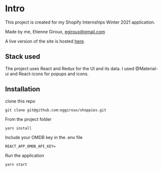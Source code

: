 # Intro

This project is created for my Shopify Internships Winter 2021 application.

Made by me, Etienne Giroux, egiroux@gmail.com

A live version of the site is hosted [here](https://shoppies.eggiroux.vercel.app/).

## Stack used

The project uses React and Redux for the UI and its data.
I used @Material-ui and React-icons for popups and icons.

## Installation

clone this repo

```
git clone git@github.com:eggiroux/shoppies.git

```

From the project folder

```
yarn install

```

Include your OMDB key in the .env file

```
REACT_APP_OMDB_API_KEY=

```

Run the application

```
yarn start
```

